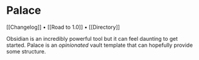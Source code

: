 # Palace
[[Changelog]] • [[Road to 1.0]] • [[Directory]]

Obsidian is an incredibly powerful tool but it can feel daunting to get started. Palace is an _opinionated_ vault template that can hopefully provide some structure. 
